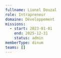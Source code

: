 ```yaml
---
fullname: Lionel Douzal
role: Intrapreneur
domaine: Développement
missions:
  - start: 2023-01-01
    end: 2025-12-31
    status: admin
memberType: dinum
teams: []
---
```

